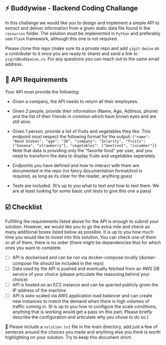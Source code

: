 ## ⚡️ Buddywise - Backend Coding Challange

In this challange we would like you to design and implement a simple API to extract and deliver information from a given static data file found in the `resources` folder. The solution must be implenented in `Python` and preferably use `Flask` framework, although this one is not required.

Please clone this repo (make sure its a private repo and add `yigit-bwise` as a contributer to it once you are ready to share) and send a link to `yigit@buddywise.co`. For any questions you can reach out to the same email address.


## 🎯 API Requirements
Your API must provide the following:

- Given a company, the API needs to return all their employees. 
- Given 2 people, provide their information (Name, Age, Address, phone) and the list of their friends in common which have brown eyes and are still alive.
- Given 1 person, provide a list of fruits and vegetables they like. This endpoint must respect the following format for the output: `{"name": "Bond Stokes", "age": "30", "company": "Zolarity", "fruits": ["banana", "strawberry"], "vegetables": ["beetroot", "cucumber"]}` Note that data is providing only the "favorite food" per user, and you need to transform the data to display fruits and vegetables seperately.

- Endpoints you have defined and how to interact with them are documented in the repo (no fancy documentation format/tool is required, as long as its clear for the reader, anything goes)
- Tests are included. (It's up to you what to test and how to test them. We are at least looking for some basic unit tests to give this one a pass)

## ☑️ Checklist

Fulfilling the requirements listed above for the API is enough to submit your solution. However, we would like you to go the extra mile and check as many additional boxes listed below as possible. It is up to you how much time you would like to invest into this solution. You can check one of them or all of them, there is no order (there might be dependencies tho) for which ones you want to complete.

- [ ] API is dockerised and can be run via docker-compose locally (docker-compose file should be included in the repo)
- [ ] Data used by the API is pushed and eventually fetched from an AWS DB service of your choice (please articulate the reasoning behind your choice)
- [ ] API is hosted on an EC2 instance and can be queried publicly given the IP address of the machine
- [ ] API is auto-scaled via AWS application load balancer and can create new instances to match the demand when there is high volumes of traffic coming in. (It is up to you how to configure the scale conditions, anything that is working would get a pass on this part. Please briefly describe the configuration and articulate why you chose to do so.)

📝 Please include a `solution.txt` file in the main directory, add just a few of senteces around the choices you made and anything else you think is worth highlighting on your solution. Try to keep this document short.
